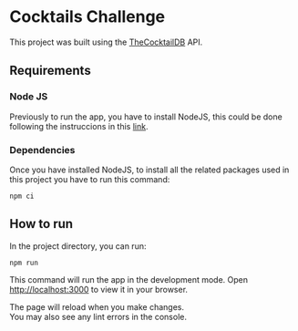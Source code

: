 # Cocktails Challenge 

This project was built using the [TheCocktailDB](https://www.thecocktaildb.com/) API.

## Requirements

### Node JS

Previously to run the app, you have to install NodeJS, this could be done following the instruccions in this [link](https://nodejs.org/es).

### Dependencies

Once you have installed NodeJS, to install all the related packages used in this project you have to run this command:

```shell
npm ci
```

## How to run

In the project directory, you can run:

```shell
npm run
```

This command will run the app in the development mode.
Open [http://localhost:3000](http://localhost:3000) to view it in your browser.

The page will reload when you make changes.\
You may also see any lint errors in the console.
